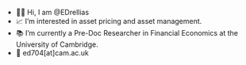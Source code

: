 * 👋🏻 Hi, I am @EDrellias
* 📈 I’m interested in asset pricing and asset management.
* 📚 I’m currently a Pre-Doc Researcher in Financial Economics at the University of Cambridge.
* 📧 ed704[at]cam.ac.uk
